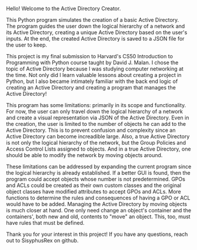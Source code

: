 Hello! Welcome to the Active Directory Creator.

This Python program simulates the creation of a basic Active Directory.  
The program guides the user down the logical hierarchy of a network and its Active Directory, 
creating a unique Active Directory based on the user's inputs.
At the end, the created Active Directory is saved to a JSON file for the user to keep.


This project is my final submission to Harvard's CS50 Introduction to Programming with Python course taught by David J. Malan.
I chose the topic of Active Directory because I was studying computer networking at the time.
Not only did I learn valuable lessons about creating a project in Python, but I also became intimately familiar
with the back end logic of creating an Active Directory and creating a program that manages the Active Directory!

This program has some limitations: primarily in its scope and functionality.  For now, the user can only travel down
the logical hierarchy of a network and create a visual representation via JSON of the Active Directory.  Even in 
the creation, the user is limited to the number of objects he can add to the Active Directory.  This is to prevent
confusion and complexity since an Active Directory can become increadible large.  Also, a true Active Directory
is not only the logical hierarchy of the network, but the Group Policies and Access Control Lists assigned to objects.  And in
a true Active Directory, one should be able to modify the network by moving objects around.

These limitations can be addressed by expanding the current program since the logical hierarchy is already established.  If
a better GUI is found, then the program could accept objects whose number is not predetermined.  GPOs and ACLs could be created as
their own custom classes and the original object classes have modified attributes to accept GPOs and ACLs.  More functions to determine 
the rules and consequences of having a GPO or ACL would have to be added.  Managing the Active Directory by moving objects is
much closer at hand.  One only need change an object's container and the containers', both new and old, contents to "move" an object.
This, too, must have rules that must be defined.

Thank you for your interest in this project!
If you have any questions, reach out to SisyphusRex on github.